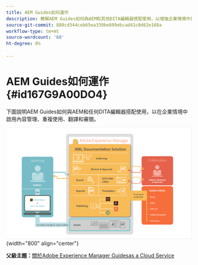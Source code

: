 ```yaml
---
title: AEM Guides如何運作
description: 瞭解AEM Guides如何與AEM和其他DITA編輯器搭配使用，以增強企業情境中的內容管理、重複使用、翻譯和審閱。
source-git-commit: 880cd344ceb65ea339be699ebcad41c0d62e168a
workflow-type: tm+mt
source-wordcount: '68'
ht-degree: 0%

---
```


# AEM Guides如何運作 {#id167G9A00DO4}

下圖說明AEM Guides如何與AEM和任何DITA編輯器搭配使用，以在企業情境中啟用內容管理、重複使用、翻譯和審閱。

![](images/xml-add-on-how-it-works.png){width="800" align="center"}


**父級主題：**[&#x200B;關於Adobe Experience Manager Guidesas a Cloud Service](intro.md)
